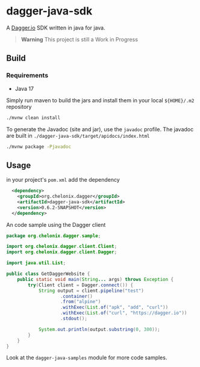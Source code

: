 # dagger-java-sdk

A [Dagger.io](https://dagger.io) SDK written in java for java.

> **Warning**
> This project is still a Work in Progress

## Build

### Requirements

- Java 17

Simply run maven to build the jars and install them in your local `${HOME}/.m2` repository

```bash
./mvnw clean install 
```

To generate the Javadoc (site and jar), use the `javadoc` profile.
The javadoc are built in `./dagger-java-sdk/target/apidocs/index.html`

```bash
./mvnw package -Pjavadoc
```

## Usage

in your project's `pom.xml` add the dependency

```xml
  <dependency>
    <groupId>org.chelonix.dagger</groupId>
    <artifactId>dagger-java-sdk</artifactId>
    <version>0.6.2-SNAPSHOT</version>
  </dependency>
```

An code sample using the Dagger client

```java
package org.chelonix.dagger.sample;

import org.chelonix.dagger.client.Client;
import org.chelonix.dagger.client.Dagger;

import java.util.List;

public class GetDaggerWebsite {
    public static void main(String... args) throws Exception {
        try(Client client = Dagger.connect()) {
            String output = client.pipeline("test")
                    .container()
                    .from("alpine")
                    .withExec(List.of("apk", "add", "curl"))
                    .withExec(List.of("curl", "https://dagger.io"))
                    .stdout();

            System.out.println(output.substring(0, 300));
        }
    }
}
```

Look at the `dagger-java-samples` module for more code samples.